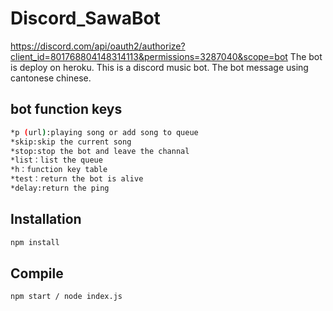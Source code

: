 # Discord_SawaBot
https://discord.com/api/oauth2/authorize?client_id=801768804148314113&permissions=3287040&scope=bot
The bot is deploy on heroku.
This is a discord music bot.
The bot message using cantonese chinese.
## bot function keys

```bash
*p (url):playing song or add song to queue
*skip:skip the current song
*stop:stop the bot and leave the channal
*list：list the queue
*h：function key table
*test：return the bot is alive
*delay:return the ping
```
## Installation

```bash
npm install
```
## Compile

```bash
npm start / node index.js
```
